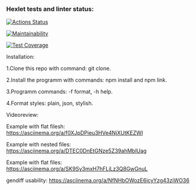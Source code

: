 ### Hexlet tests and linter status:

[![Actions Status](https://github.com/EvaBoxler/frontend-project-lvl2/workflows/hexlet-check/badge.svg)](https://github.com/EvaBoxler/frontend-project-lvl2/actions)

[![Maintainability](https://api.codeclimate.com/v1/badges/b91e797d2e5e45eeb26d/maintainability)](https://codeclimate.com/github/EvaBoxler/frontend-project-lvl2/maintainability)

[![Test Coverage](https://api.codeclimate.com/v1/badges/b91e797d2e5e45eeb26d/test_coverage)](https://codeclimate.com/github/EvaBoxler/frontend-project-lvl2/test_coverage)

Installation:

1.Clone this repo with command: git clone.

2.Install the programm with commands: npm install and npm link.

3.Programm commands: -f format, -h help.

4.Format styles: plain, json, stylish.

Videoreview:

Example with flat filesh: https://asciinema.org/a/f0XJpDPieu3HVe4NjXUtKEZWI

Example with nested files: https://asciinema.org/a/DTEC0DnEtGNze5Z39ahMblUag

Example with flat files: https://asciinema.org/a/SK9Sy3mxH7hFLjLz3Q8GwGnuL

gendiff usability: https://asciinema.org/a/NfNHbOWozE6icyYzg43zjWO36
